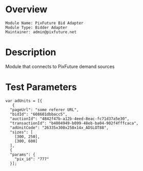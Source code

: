 # Overview

```
Module Name: PixFuture Bid Adapter
Module Type: Bidder Adapter
Maintainer: admin@pixfuture.net
```
# Description

Module that connects to PixFuture demand sources

# Test Parameters
```
var adUnits = [{
   {
  "pageUrl": "some referer URL",
  "bidId": "608601dbbacc5",
  "auctionId": "4842f47b-a12b-4eed-8eac-fc71d37a5e30",
  "transactionId": "b4004949-b099-48eb-ba04-902f4fffcaca",
  "adUnitCode": "26335x300x250x14x_ADSLOT88",
  "sizes": [
    [300, 250],
    [300, 600]
  ],
  {
  "params": {
    "pix_id": "777"
  }];
```
